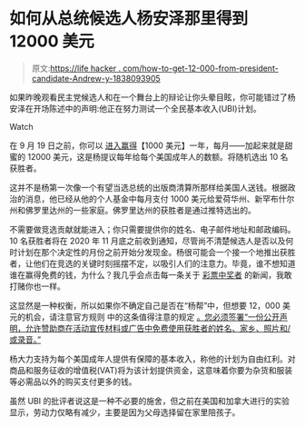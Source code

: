 # 如何从总统候选人杨安泽那里得到 12000 美元

> 原文:[https://life hacker . com/how-to-get-12-000-from-president-candidate-Andrew-y-1838093905](https://lifehacker.com/how-to-get-12-000-from-presidential-candidate-andrew-y-1838093905)

如果昨晚观看民主党候选人和在一个舞台上的辩论让你头晕目眩，你可能错过了杨安泽在开场陈述中的声明:他正在努力测试一个全民基本收入(UBI)计划。

Watch

在 9 月 19 日之前，你可以 [进入赢得](https://www.yang2020.com/)【1000 美元】一年，每月——加起来就是甜蜜的 12000 美元，这是杨提议每年给每个美国成年人的数额。将随机选出 10 名获胜者。

这并不是杨第一次像一个有望当选总统的出版商清算所那样给美国人送钱。根据政治的消息，他已经从他的个人基金中每月支付 1000 美元给爱荷华州、新罕布什尔州和佛罗里达州的一些家庭。佛罗里达州的获胜者是通过推特选出的。

不需要做竞选贡献就能进入；你只需要提供你的姓名、电子邮件地址和邮政编码。10 名获胜者将在 2020 年 11 月底之前收到通知，尽管尚不清楚候选人是否以及何时计划在那个决定性的月份之前开始分发现金。杨很可能会一个接一个地推出获胜者，让他们在竞选的关键时刻摇摆不定，以吸引人们的注意力。毕竟，谁不想知道谁在赢得免费的钱，为什么？我几乎会点击每一条关于 [彩票中奖者](https://lifehacker.com/how-to-stay-anonymous-when-you-win-the-lottery-1822868057) 的新闻，我敢打赌你也一样。

这显然是一种权衡，所以如果你不确定自己是否在“杨帮”中，但想要 12，000 美元的机会，请注意官方规则 中的这条值得注意的规定 [。您必须签署“一份公开声明，允许赞助商在活动宣传材料或广告中免费使用获胜者的姓名、家乡、照片和/或录音。”](https://www.yang2020.com/fd-give-rules/)

杨大力支持为每个美国成年人提供有保障的基本收入，称他的计划为自由红利。对商品和服务征收的增值税(VAT)将为该计划提供资金，这意味着你要为杂货和服装等必需品以外的购买支付更多的钱。

虽然 UBI 的批评者说这是一种不必要的施舍，但之前在美国和加拿大进行的实验显示，劳动力仅略有减少，主要是因为父母选择留在家里陪孩子。